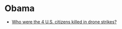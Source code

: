 # Obama
- [Who were the 4 U.S. citizens killed in drone strikes?](https://www.cbsnews.com/news/who-were-the-4-us-citizens-killed-in-drone-strikes/)
